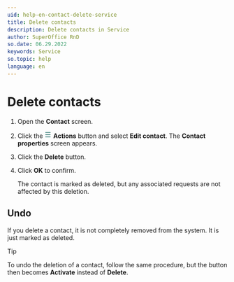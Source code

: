 ```yaml
---
uid: help-en-contact-delete-service
title: Delete contacts
description: Delete contacts in Service
author: SuperOffice RnD
so.date: 06.29.2022
keywords: Service
so.topic: help
language: en
---
```


# Delete contacts

1. Open the **Contact** screen.
2. Click the ![icon][img1] **Actions** button and select **Edit contact**. The **Contact properties** screen appears.
3. Click the **Delete** button.
4. Click **OK** to confirm.

    The contact is marked as deleted, but any associated requests are not affected by this deletion.

## Undo

If you delete a contact, it is not completely removed from the system. It is just marked as deleted.

> [!TIP]
> To undo the deletion of a contact, follow the same procedure, but the button then becomes **Activate** instead of **Delete**.

<!-- Referenced links -->

<!-- Referenced images -->
[img1]: ../../../../media/icons/btn-menu.png
